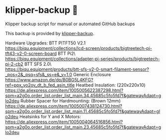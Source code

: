 # klipper-backup 💾 
Klipper backup script for manual or automated GitHub backups 

This backup is provided by [klipper-backup](https://github.com/Staubgeborener/klipper-backup).

Hardware Upgrades:
BTT PITFT50 V2.1\
https://biqu.equipment/collections/lcd-screen/products/bigtreetech-pi-tft43-v2-0-screen-board
BTT Pi2\            
https://biqu.equipment/collections/adapter-pi-series/products/bigtreetech-pi-2-cb2
BTT SFS 2.0\        
https://biqu.equipment/products/btt-sfs-v2-0-smart-filament-sensor?_pos=2&_psq=sfs&_ss=e&_v=1.0
Generic Enclosure  
https://www.amazon.de/dp/B0BG5L4KFG?ref=ppx_yo2ov_dt_b_fed_asin_title
Heatbed Insulation: (220x220x10)
https://de.aliexpress.com/item/1005005622387298.html?spm=a2g0o.order_list.order_list_main.34.45685c5fo5fd7f&gatewayAdapt=glo2deu
Rubber Spacer for Hardmounting: (Brown 12mm)
https://de.aliexpress.com/item/1005007438124730.html?spm=a2g0o.order_list.order_list_main.11.45685c5fo5fd7f&gatewayAdapt=glo2deu
Heatsinks for Y and X Motors:
https://de.aliexpress.com/item/1005004064516856.html?spm=a2g0o.order_list.order_list_main.23.45685c5fo5fd7f&gatewayAdapt=glo2deu
